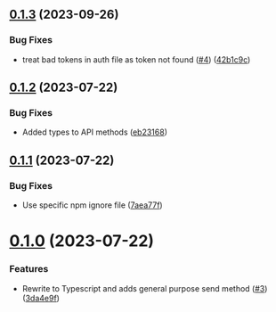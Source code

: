 ## [0.1.3](https://github.com/kapetacom/nodejs-api-client/compare/v0.1.2...v0.1.3) (2023-09-26)


### Bug Fixes

* treat bad tokens in auth file as token not found ([#4](https://github.com/kapetacom/nodejs-api-client/issues/4)) ([42b1c9c](https://github.com/kapetacom/nodejs-api-client/commit/42b1c9cf7f1564c50c583642d794ba2127f83a4d))

## [0.1.2](https://github.com/kapetacom/nodejs-api-client/compare/v0.1.1...v0.1.2) (2023-07-22)


### Bug Fixes

* Added types to API methods ([eb23168](https://github.com/kapetacom/nodejs-api-client/commit/eb231685def27748caced08536ff3d558be2a79f))

## [0.1.1](https://github.com/kapetacom/nodejs-api-client/compare/v0.1.0...v0.1.1) (2023-07-22)


### Bug Fixes

* Use specific npm ignore file ([7aea77f](https://github.com/kapetacom/nodejs-api-client/commit/7aea77ff32bbb26d307e11dc0cadccb18baff7a1))

# [0.1.0](https://github.com/kapetacom/nodejs-api-client/compare/v0.0.13...v0.1.0) (2023-07-22)


### Features

* Rewrite to Typescript and adds general purpose send method ([#3](https://github.com/kapetacom/nodejs-api-client/issues/3)) ([3da4e9f](https://github.com/kapetacom/nodejs-api-client/commit/3da4e9f22aea5b0e715f6386f7ccb2d8aa07c17f))
